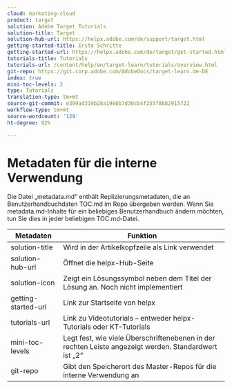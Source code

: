 ```yaml
---
cloud: marketing-cloud
product: target
solution: Adobe Target Tutorials
solution-title: Target
solution-hub-url: https://helpx.adobe.com/de/support/target.html
getting-started-title: Erste Schritte
getting-started-url: https://helpx.adobe.com/de/target/get-started.html
tutorials-title: Tutorials
tutorials-url: /content/help/en/target-learn/tutorials/overview.html
git-repo: https://git.corp.adobe.com/AdobeDocs/target-learn.de-DE
index: true
mini-toc-levels: 2
type: Tutorials
translation-type: tm+mt
source-git-commit: e399ad319b28a1988b7d30cb4f255f8b82915722
workflow-type: tm+mt
source-wordcount: '129'
ht-degree: 92%

---
```



# Metadaten für die interne Verwendung

Die Datei „metadata.md“ enthält Replizierungsmetadaten, die an Benutzerhandbuchdaten TOC.md im Repo übergeben werden. Wenn Sie metadata.md-Inhalte für ein beliebiges Benutzerhandbuch ändern möchten, tun Sie dies in jeder beliebigen TOC.md-Datei.

| Metadaten | Funktion |
|--- |--- |
| solution-title | Wird in der Artikelkopfzeile als Link verwendet |
| solution-hub-url | Öffnet die helpx-Hub-Seite |
| solution-icon | Zeigt ein Lösungssymbol neben dem Titel der Lösung an. Noch nicht implementiert |
| getting-started-url | Link zur Startseite von helpx |
| tutorials-url | Link zu Videotutorials – entweder helpx-Tutorials oder KT-Tutorials |
| mini-toc-levels | Legt fest, wie viele Überschriftenebenen in der rechten Leiste angezeigt werden. Standardwert ist „2“ |
| git-repo | Gibt den Speicherort des Master-Repos für die interne Verwendung an |

